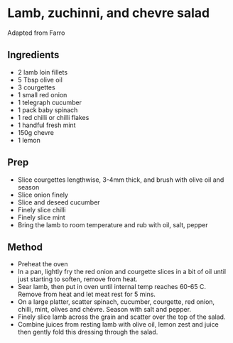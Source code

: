 # Lamb, zuchinni, and chevre salad

Adapted from Farro

## Ingredients

- 2 lamb loin fillets
- 5 Tbsp olive oil
- 3 courgettes
- 1 small red onion
- 1 telegraph cucumber
- 1 pack baby spinach
- 1 red chilli or chilli flakes
- 1 handful fresh mint
- 150g chevre
- 1 lemon

## Prep

- Slice courgettes lengthwise, 3-4mm thick, and brush with olive oil and season
- Slice onion finely
- Slice and deseed cucumber
- Finely slice chilli
- Finely slice mint
- Bring the lamb to room temperature and rub with oil, salt, pepper

## Method
- Preheat the oven
- In a pan, lightly fry the red onion and courgette slices in a bit of oil until just starting to soften, remove from heat.
- Sear lamb, then put in oven until internal temp reaches 60-65 C. Remove from heat and let meat rest for 5 mins.
- On a large platter, scatter spinach, cucumber, courgette, red onion, chilli, mint, olives and chèvre. Season with salt and pepper.
- Finely slice lamb across the grain and scatter over the top of the salad.
- Combine juices from resting lamb with olive oil, lemon zest and juice then gently fold this dressing through the salad.
